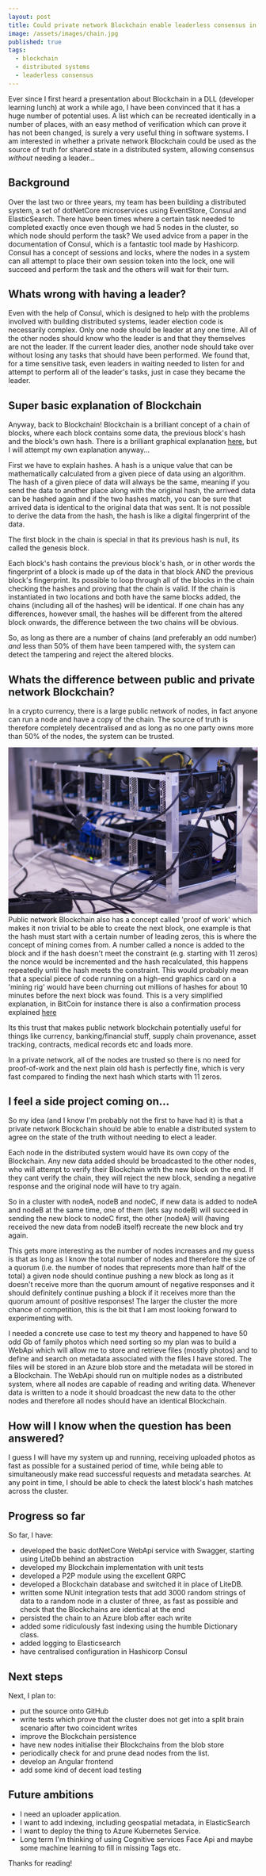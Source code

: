 ```yaml
---
layout: post
title: Could private network Blockchain enable leaderless consensus in a distributed system? part 1
image: /assets/images/chain.jpg
published: true
tags:
  - blockchain
  - distributed systems
  - leaderless consensus
---
```


Ever since I first heard a presentation about Blockchain in a DLL (developer learning lunch) at work a while ago,
I have been convinced that it has a huge number of potential uses.
A list which can be recreated identically in a number of places,
with an easy method of verification which can prove it has not been changed, is surely a very useful thing in software systems.
I am interested in whether a private network Blockchain could be used as the source of truth for shared state
in a distributed system, allowing consensus _without_ needing a leader...

## Background

Over the last two or three years, my team has been building a distributed system, a set of dotNetCore microservices using EventStore, Consul and ElasticSearch. There have been times where a certain task needed to completed exactly once even though we had 5 nodes in the cluster, so which node should perform the task? We used advice from a paper in the documentation of Consul, which is a fantastic tool made by Hashicorp. Consul has a concept of sessions and locks, where the nodes in a system can all attempt to place their own session token into the lock, one will succeed and perform the task and the others will wait for their turn.

## Whats wrong with having a leader?

Even with the help of Consul, which is designed to help with the problems involved with building distributed systems, leader election code is necessarily complex. Only one node should be leader at any one time. All of the other nodes should know who the leader is and that they themselves are not the leader. If the current leader dies, another node should take over without losing any tasks that should have been performed. We found that, for a time sensitive task, even leaders in waiting needed to listen for and attempt to perform all of the leader's tasks, just in case they became the leader.

## Super basic explanation of Blockchain

Anyway, back to Blockchain! Blockchain is a brilliant concept of a chain of blocks, where each block contains some data, the previous block's hash and the block's own hash. There is a brilliant graphical explanation [here](http://graphics.reuters.com/TECHNOLOGY-BLOCKCHAIN/010070P11GN/index.html), but I will attempt my own explanation anyway...  

First we have to explain hashes.
A hash is a unique value that can be mathematically calculated from a given piece of data using an algorithm. The hash of a given piece of data will always be the same, meaning if you send the data to another place along with the original hash, the arrived data can be hashed again and if the two hashes match, you can be sure that arrived data is identical to the original data that was sent. It is not possible to derive the data from the hash, the hash is like a digital fingerprint of the data.

The first block in the chain is special in that its previous hash is null, its called the genesis block.

Each block's hash contains the previous block's hash, or in other words the fingerprint of a block is made up of the data in that block AND the previous block's fingerprint. Its possible to loop through all of the blocks in the chain checking the hashes and proving that the chain is valid. If the chain is instantiated in two locations and both have the same blocks added, the chains (including all of the hashes) will be identical. If one chain has any differences, however small, the hashes will be different from the altered block onwards, the difference between the two chains will be obvious.

So, as long as there are a number of chains (and preferably an odd number) _and_ less than 50% of them have been tampered with, the system can detect the tampering and reject the altered blocks.

## Whats the difference between public and private network Blockchain?

In a crypto currency, there is a large public network of nodes, in fact anyone can run a node and have a copy of the chain. The source of truth is therefore completely decentralised and as long as no one party owns more than 50% of the nodes, the system can be trusted.

![Blockchain Mining rig](/assets/images/miningrig.jpg "Picture of a Blockchain Mining rig")
Public network Blockchain also has a concept called 'proof of work' which makes it non trivial to be able to create the next block, one example is that the hash must start with a certain number of leading zeros, this is where the concept of mining comes from. A number called a nonce is added to the block and if the hash doesn't meet the constraint (e.g. starting with 11 zeros) the nonce would be incremented and the hash recalculated, this happens repeatedly until the hash meets the constraint. This would probably mean that a special piece of code running on a high-end graphics card on a 'mining rig' would have been churning out millions of hashes for about 10 minutes before the next block was found. This is a very simplified explanation, in BitCoin for instance there is also a confirmation process explained [here](https://coincenter.org/entry/how-long-does-it-take-for-a-bitcoin-transaction-to-be-confirmed)

Its this trust that makes public network blockchain potentially useful for things like currency, banking/financial stuff, supply chain provenance, asset tracking, contracts, medical records etc and loads more.

In a private network, all of the nodes are trusted so there is no need for proof-of-work and the next plain old hash is perfectly fine, which is very fast compared to finding the next hash which starts with 11 zeros.

## I feel a side project coming on...

So my idea (and I know I'm probably not the first to have had it) is that a private network Blockchain should be able to enable a distributed system to agree on the state of the truth without needing to elect a leader.

Each node in the distributed system would have its own copy of the Blockchain. Any new data added should be broadcasted to the other nodes, who will attempt to verify their Blockchain with the new block on the end. If they cant verify the chain, they will reject the new block, sending a negative response and the original node will have to try again.

So in a cluster with nodeA, nodeB and nodeC, if new data is added to nodeA and nodeB at the same time, one of them (lets say nodeB) will succeed in sending the new block to nodeC first, the other (nodeA) will (having received the new data from nodeB itself) recreate the new block and try again.

This gets more interesting as the number of nodes increases and my guess is that as long as I know the total number of nodes and therefore the size of a quorum (i.e. the number of nodes that represents more than half of the total) a given node should continue pushing a new block as long as it doesn't receive more than the quorum amount of negative responses and it should definitely continue pushing a block if it receives more than the quorum amount of positive responses! The larger the cluster the more chance of competition, this is the bit that I am most looking forward to experimenting with.

I needed a concrete use case to test my theory and happened to have 50 odd Gb of family photos which need sorting so my plan was to build a WebApi which will allow me to store and retrieve files (mostly photos) and to define and search on metadata associated with the files I have stored. The files will be stored in an Azure blob store and the metadata will be stored in a Blockchain. The WebApi should run on multiple nodes as a distributed system, where all nodes are capable of reading and writing data. Whenever data is written to a node it should broadcast the new data to the other nodes and therefore all nodes should have an identical Blockchain.

## How will I know when the question has been answered?

I guess I will have my system up and running, receiving uploaded photos as fast as possible for a sustained period of time, while being able to simultaneously make read successful requests and metadata searches. At any point in time, I should be able to check the latest block's hash matches across the cluster.

## Progress so far

So far, I have:

* developed the basic dotNetCore WebApi service with Swagger, starting using LiteDb behind an abstraction
* developed my Blockchain implementation with unit tests
* developed a P2P module using the excellent GRPC
* developed a Blockchain database and switched it in place of LiteDB.
* written some NUnit integration tests that add 3000 random strings of data to a random node in a cluster of three, as fast as possible and check that the Blockchains are identical at the end
* persisted the chain to an Azure blob after each write
* added some ridiculously fast indexing using the humble Dictionary class.
* added logging to Elasticsearch
* have centralised configuration in Hashicorp Consul

## Next steps

Next, I plan to:

* put the source onto GitHub
* write tests which prove that the cluster does not get into a split brain scenario after two coincident writes
* improve the Blockchain persistence
* have new nodes initialise their Blockchains from the blob store
* periodically check for and prune dead nodes from the list.
* develop an Angular frontend
* add some kind of decent load testing

## Future ambitions

* I need an uploader application.
* I want to add indexing, including geospatial metadata, in ElasticSearch
* I want to deploy the thing to Azure Kubernetes Service.
* Long term I'm thinking of using Cognitive services Face Api and maybe some machine learning to fill in missing Tags etc.

Thanks for reading!
